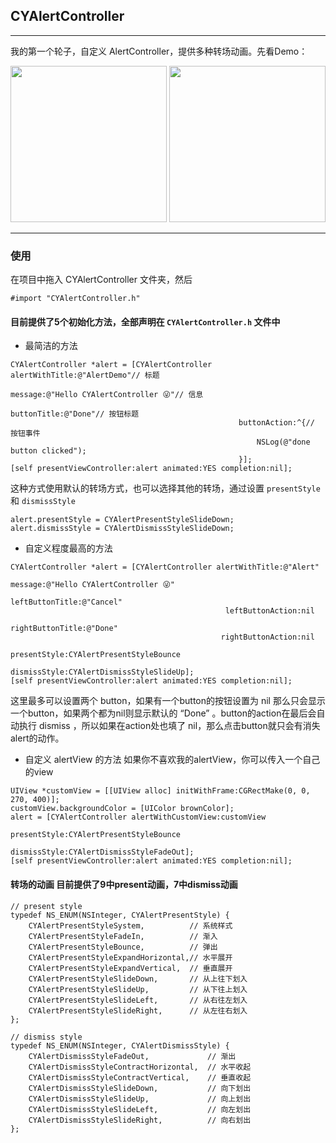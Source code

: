 ## CYAlertController
***
我的第一个轮子，自定义 AlertController，提供多种转场动画。先看Demo：

<img src="http://7xrpns.com1.z0.glb.clouddn.com/alert_1.gif" width = 250>
<img src="http://7xrpns.com1.z0.glb.clouddn.com/alert_2.gif" width = 250>


***
### 使用
在项目中拖入 CYAlertController 文件夹，然后

```objc
#import "CYAlertController.h"
```

#### 目前提供了5个初始化方法，全部声明在 `CYAlertController.h` 文件中

 - 最简洁的方法

 ```objc
 CYAlertController *alert = [CYAlertController alertWithTitle:@"AlertDemo"// 标题
                                                         message:@"Hello CYAlertController 😜"// 信息
                                                     buttonTitle:@"Done"// 按钮标题
                                                    buttonAction:^{// 按钮事件
                                                        NSLog(@"done button clicked");
                                                    }];
[self presentViewController:alert animated:YES completion:nil];

 ```
 这种方式使用默认的转场方式，也可以选择其他的转场，通过设置 `presentStyle` 和 `dismissStyle`
 
 ```objc
alert.presentStyle = CYAlertPresentStyleSlideDown;
alert.dismissStyle = CYAlertDismissStyleSlideDown;
 ```
 
 - 自定义程度最高的方法

 ```objc
 CYAlertController *alert = [CYAlertController alertWithTitle:@"Alert"
                                                          message:@"Hello CYAlertController 😜"
                                                  leftButtonTitle:@"Cancel"
                                                 leftButtonAction:nil
                                                 rightButtonTitle:@"Done"
                                                rightButtonAction:nil
                                                     presentStyle:CYAlertPresentStyleBounce
                                                     dismissStyle:CYAlertDismissStyleSlideUp];
[self presentViewController:alert animated:YES completion:nil];
 ```
 
 这里最多可以设置两个 button，如果有一个button的按钮设置为 nil 那么只会显示一个button，如果两个都为nil则显示默认的 “Done” 。button的action在最后会自动执行 dismiss ，所以如果在action处也填了 nil，那么点击button就只会有消失alert的动作。
 
- 自定义 alertView 的方法 如果你不喜欢我的alertView，你可以传入一个自己的view

 ```objc
UIView *customView = [[UIView alloc] initWithFrame:CGRectMake(0, 0, 270, 400)];
customView.backgroundColor = [UIColor brownColor];    
alert = [CYAlertController alertWithCustomView:customView 
								  presentStyle:CYAlertPresentStyleBounce 
								  dismissStyle:CYAlertDismissStyleFadeOut];
[self presentViewController:alert animated:YES completion:nil];

 ```

#### 转场的动画  目前提供了9中present动画，7中dismiss动画

```objc
// present style
typedef NS_ENUM(NSInteger, CYAlertPresentStyle) {
    CYAlertPresentStyleSystem,          // 系统样式
    CYAlertPresentStyleFadeIn,          // 渐入
    CYAlertPresentStyleBounce,          // 弹出
    CYAlertPresentStyleExpandHorizontal,// 水平展开
    CYAlertPresentStyleExpandVertical,  // 垂直展开
    CYAlertPresentStyleSlideDown,       // 从上往下划入
    CYAlertPresentStyleSlideUp,         // 从下往上划入
    CYAlertPresentStyleSlideLeft,       // 从右往左划入
    CYAlertPresentStyleSlideRight,      // 从左往右划入
};

// dismiss style
typedef NS_ENUM(NSInteger, CYAlertDismissStyle) {
    CYAlertDismissStyleFadeOut,             // 渐出
    CYAlertDismissStyleContractHorizontal,  // 水平收起
    CYAlertDismissStyleContractVertical,    // 垂直收起
    CYAlertDismissStyleSlideDown,           // 向下划出
    CYAlertDismissStyleSlideUp,             // 向上划出
    CYAlertDismissStyleSlideLeft,           // 向左划出
    CYAlertDismissStyleSlideRight,          // 向右划出
};
```